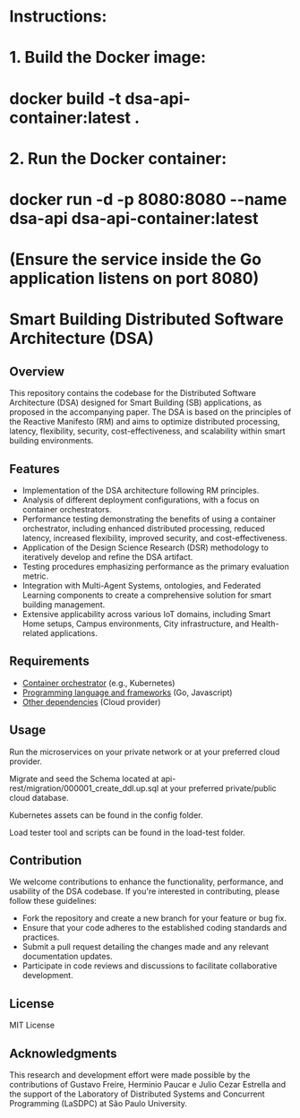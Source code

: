 # Instructions:
# 1. Build the Docker image:
#    docker build -t dsa-api-container:latest .
#
# 2. Run the Docker container:
#    docker run -d -p 8080:8080 --name dsa-api dsa-api-container:latest
#    (Ensure the service inside the Go application listens on port 8080)
#


# Smart Building Distributed Software Architecture (DSA)

## Overview
This repository contains the codebase for the Distributed Software Architecture (DSA) designed for Smart Building (SB) applications, as proposed in the accompanying paper. The DSA is based on the principles of the Reactive Manifesto (RM) and aims to optimize distributed processing, latency, flexibility, security, cost-effectiveness, and scalability within smart building environments.

## Features
- Implementation of the DSA architecture following RM principles.
- Analysis of different deployment configurations, with a focus on container orchestrators.
- Performance testing demonstrating the benefits of using a container orchestrator, including enhanced distributed processing, reduced latency, increased flexibility, improved security, and cost-effectiveness.
- Application of the Design Science Research (DSR) methodology to iteratively develop and refine the DSA artifact.
- Testing procedures emphasizing performance as the primary evaluation metric.
- Integration with Multi-Agent Systems, ontologies, and Federated Learning components to create a comprehensive solution for smart building management.
- Extensive applicability across various IoT domains, including Smart Home setups, Campus environments, City infrastructure, and Health-related applications.

## Requirements
- [Container orchestrator](#) (e.g., Kubernetes)
- [Programming language and frameworks](#) (Go, Javascript)
- [Other dependencies](#) (Cloud provider)



## Usage
Run the microservices on your private network or at your preferred cloud provider.

Migrate and seed the Schema located at api-rest/migration/000001_create_ddl.up.sql at your preferred private/public cloud database.

Kubernetes assets can be found in the config folder.

Load tester tool and scripts can be found in the load-test folder.


## Contribution
We welcome contributions to enhance the functionality, performance, and usability of the DSA codebase. If you're interested in contributing, please follow these guidelines:
- Fork the repository and create a new branch for your feature or bug fix.
- Ensure that your code adheres to the established coding standards and practices.
- Submit a pull request detailing the changes made and any relevant documentation updates.
- Participate in code reviews and discussions to facilitate collaborative development.

## License
MIT License 

## Acknowledgments
This research and development effort were made possible by the contributions of Gustavo Freire, Herminio Paucar e Julio Cezar Estrella and the support of the Laboratory of Distributed Systems and Concurrent Programming (LaSDPC) at São Paulo University.
